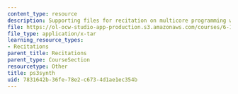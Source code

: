 ```yaml
---
content_type: resource
description: Supporting files for recitation on multicore programming with Cell.
file: https://ol-ocw-studio-app-production.s3.amazonaws.com/courses/6-189-multicore-programming-primer-january-iap-2007/7831642b36fe78e2c6734d1ae1ec354b_ps3synth.tar
file_type: application/x-tar
learning_resource_types:
- Recitations
parent_title: Recitations
parent_type: CourseSection
resourcetype: Other
title: ps3synth
uid: 7831642b-36fe-78e2-c673-4d1ae1ec354b
---
```

